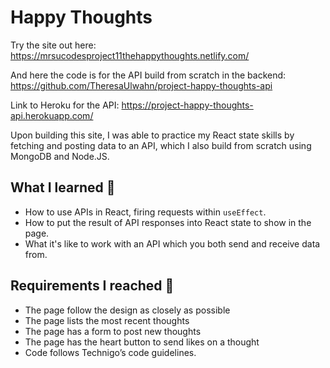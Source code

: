 # Happy Thoughts 

Try the site out here: https://mrsucodesproject11thehappythoughts.netlify.com/

And here the code is for the API build from scratch in the backend: https://github.com/TheresaUlwahn/project-happy-thoughts-api

Link to Heroku for the API: https://project-happy-thoughts-api.herokuapp.com/

Upon building this site, I was able to practice my React state skills by fetching and posting data to an API, which I also build from scratch using MongoDB and Node.JS.

## What I learned 🧠

* How to use APIs in React, firing requests within `useEffect`.
* How to put the result of API responses into React state to show in the page.
* What it's like to work with an API which you both send and receive data from.

## Requirements I reached 🧪

* The page follow the design as closely as possible
* The page lists the most recent thoughts
* The page has a form to post new thoughts
* The page has the heart button to send likes on a thought
* Code follows Technigo’s code guidelines.
